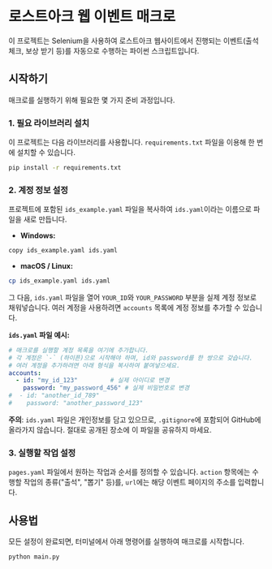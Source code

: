 
# 로스트아크 웹 이벤트 매크로

이 프로젝트는 Selenium을 사용하여 로스트아크 웹사이트에서 진행되는 이벤트(출석 체크, 보상 받기 등)를 자동으로 수행하는 파이썬 스크립트입니다.

## 시작하기

매크로를 실행하기 위해 필요한 몇 가지 준비 과정입니다.

### 1. 필요 라이브러리 설치

이 프로젝트는 다음 라이브러리를 사용합니다. `requirements.txt` 파일을 이용해 한 번에 설치할 수 있습니다.

```bash
pip install -r requirements.txt
```

### 2. 계정 정보 설정

프로젝트에 포함된 `ids_example.yaml` 파일을 복사하여 `ids.yaml`이라는 이름으로 파일을 새로 만듭니다.

- **Windows:**
```bash
copy ids_example.yaml ids.yaml
```

- **macOS / Linux:**
```bash
cp ids_example.yaml ids.yaml
```

그 다음, `ids.yaml` 파일을 열어 `YOUR_ID`와 `YOUR_PASSWORD` 부분을 실제 계정 정보로 채워넣습니다. 여러 계정을 사용하려면 `accounts` 목록에 계정 정보를 추가할 수 있습니다.

**`ids.yaml` 파일 예시:**
```yaml
# 매크로를 실행할 계정 목록을 여기에 추가합니다.
# 각 계정은 `-` (하이픈)으로 시작해야 하며, id와 password를 한 쌍으로 갖습니다.
# 여러 계정을 추가하려면 아래 형식을 복사하여 붙여넣으세요.
accounts:
  - id: "my_id_123"         # 실제 아이디로 변경
    password: "my_password_456" # 실제 비밀번호로 변경
#  - id: "another_id_789"
#    password: "another_password_123"
```

**주의**: `ids.yaml` 파일은 개인정보를 담고 있으므로, `.gitignore`에 포함되어 GitHub에 올라가지 않습니다. 절대로 공개된 장소에 이 파일을 공유하지 마세요.

### 3. 실행할 작업 설정

`pages.yaml` 파일에서 원하는 작업과 순서를 정의할 수 있습니다. `action` 항목에는 수행할 작업의 종류("출석", "뽑기" 등)를, `url`에는 해당 이벤트 페이지의 주소를 입력합니다.

## 사용법

모든 설정이 완료되면, 터미널에서 아래 명령어를 실행하여 매크로를 시작합니다.

```bash
python main.py
```
